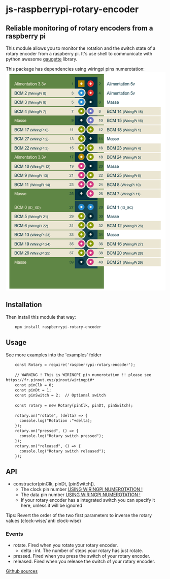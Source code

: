 # js-raspberrypi-rotary-encoder

## Reliable monitoring of rotary encoders from a raspberry pi

This module allows you to monitor the rotation and the switch state of a rotary encoder from a raspberry pi.
It's use shell to communicate with python awesome [gaugette](https://github.com/guyc/py-gaugette) library.

This package has dependencies using wiringpi pins numerotation:
![Pinout WiringPi](https://github.com/kevincastejon/js-raspberrypi-rotary-encoder/blob/master/raspinout.png)
## Installation

Then install this module that way:
```
    npm install raspberrypi-rotary-encoder
```

## Usage

See more examples into the 'examples' folder

```
    const Rotary = require('raspberrypi-rotary-encoder');

    // WARNING ! This is WIRINGPI pin numerotation !! please see https://fr.pinout.xyz/pinout/wiringpi#*
    const pinClk = 0;
    const pinDt = 1;
    const pinSwitch = 2;  // Optional switch

    const rotary = new Rotary(pinClk, pinDt, pinSwitch);

    rotary.on("rotate", (delta) => {
      console.log("Rotation :"+delta);
    });
    rotary.on("pressed", () => {
      console.log("Rotary switch pressed");
    });
    rotary.on("released", () => {
      console.log("Rotary switch released");
    });
```

## API


  - constructor(pinClk, pinDt, [pinSwitch]).
    - The clock pin number [USING WIRINGPI NUMEROTATION !](https://fr.pinout.xyz/pinout/wiringpi#)
    - The data pin number [USING WIRINGPI NUMEROTATION !](https://fr.pinout.xyz/pinout/wiringpi#)
    - If your rotary encoder has a integrated switch you can specify it here, unless it will be ignored
    
  Tips: Revert the order of the two first parameters to inverse the rotary values (clock-wise/ anti clock-wise)

### Events

  - rotate. Fired when you rotate your rotary encoder.
    - delta : int. The number of steps your rotary has just rotate.
  - pressed. Fired when you press the switch of your rotary encoder.
  - released. Fired when you release the switch of your rotary encoder.

[Github sources](https://github.com/kevincastejon/js-raspberrypi-rotary-encoder)
